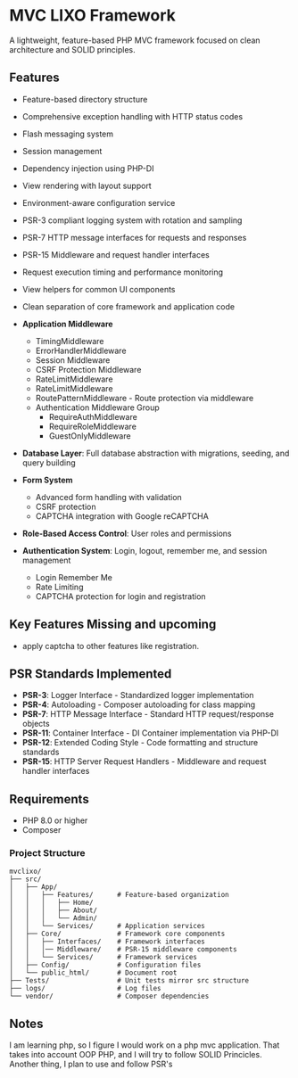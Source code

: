 # MVC LIXO Framework

A lightweight, feature-based PHP MVC framework focused on clean architecture and SOLID principles.

## Features

- Feature-based directory structure
- Comprehensive exception handling with HTTP status codes
- Flash messaging system
- Session management
- Dependency injection using PHP-DI
- View rendering with layout support
- Environment-aware configuration service
- PSR-3 compliant logging system with rotation and sampling
- PSR-7 HTTP message interfaces for requests and responses
- PSR-15 Middleware and request handler interfaces
- Request execution timing and performance monitoring
- View helpers for common UI components
- Clean separation of core framework and application code
- **Application Middleware**
    - TimingMiddleware 
    - ErrorHandlerMiddleware 
    - Session Middleware
    - CSRF Protection Middleware
    - RateLimitMiddleware
    - RateLimitMiddleware
    - RoutePatternMiddleware - Route protection via middleware
    - Authentication Middleware Group
        - RequireAuthMiddleware
        - RequireRoleMiddleware
        - GuestOnlyMiddleware

- **Database Layer**: Full database abstraction with migrations, seeding, and query building
- **Form System**
    - Advanced form handling with validation 
    - CSRF protection
    -  CAPTCHA integration with Google reCAPTCHA
- **Role-Based Access Control**: User roles and permissions
- **Authentication System**: Login, logout, remember me, and session management
    - Login Remember Me
    - Rate Limiting
    - CAPTCHA protection for login and registration

## Key Features Missing and upcoming
- apply captcha to other features like registration.

## PSR Standards Implemented
- **PSR-3**: Logger Interface - Standardized logger implementation
- **PSR-4**: Autoloading - Composer autoloading for class mapping
- **PSR-7**: HTTP Message Interface - Standard HTTP request/response objects
- **PSR-11**: Container Interface - DI Container implementation via PHP-DI
- **PSR-12**: Extended Coding Style - Code formatting and structure standards
- **PSR-15**: HTTP Server Request Handlers - Middleware and request handler interfaces

## Requirements

- PHP 8.0 or higher
- Composer

### Project Structure
```
mvclixo/
├── src/
│   ├── App/
│   │   ├── Features/      # Feature-based organization
│   │   │   ├── Home/
│   │   │   ├── About/
│   │   │   └── Admin/
│   │   └── Services/      # Application services
│   ├── Core/              # Framework core components
│   │   ├── Interfaces/    # Framework interfaces
│   │   │── Middleware/    # PSR-15 middleware components
│   │   └── Services/      # Framework services
│   ├── Config/            # Configuration files
│   └── public_html/       # Document root
├── Tests/                 # Unit tests mirror src structure
├── logs/                  # Log files
└── vendor/                # Composer dependencies
```



## Notes
I am learning php, so I figure I would work on a php mvc application. That takes into account OOP PHP, and I will try to follow SOLID Princicles.  
Another thing, I plan to use and follow PSR's


